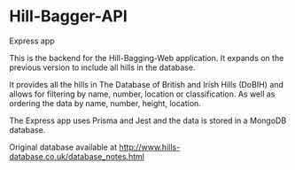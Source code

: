 # Hill-Bagger-API
Express app

This is the backend for the Hill-Bagging-Web application. It expands on the previous version to include all hills in the database. 

It provides all the hills in The Database of British and Irish Hills (DoBIH) and allows for filtering by name, number, location or classification. 
As well as ordering the data by name, number, height, location.

The Express app uses Prisma and Jest and the data is stored in a MongoDB database. 

Original database available at http://www.hills-database.co.uk/database_notes.html

